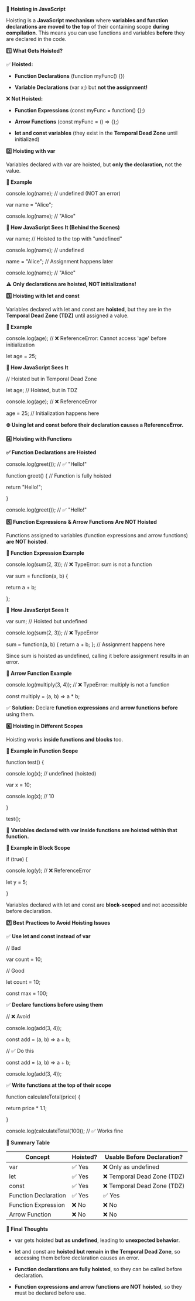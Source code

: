 **🚀 Hoisting in JavaScript**

Hoisting is a **JavaScript mechanism** where **variables and function
declarations are moved to the top** of their containing scope **during
compilation**. This means you can use functions and variables **before**
they are declared in the code.

**1️⃣ What Gets Hoisted?**

✅ **Hoisted:**

- **Function Declarations** (function myFunc() {})

- **Variable Declarations** (var x;) but **not the assignment!**

❌ **Not Hoisted:**

- **Function Expressions** (const myFunc = function() {};)

- **Arrow Functions** (const myFunc = () =\> {};)

- **let and const variables** (they exist in the **Temporal Dead Zone**
  until initialized)

**2️⃣ Hoisting with var**

Variables declared with var are hoisted, but **only the declaration**,
not the value.

**🔹 Example**

console.log(name); // undefined (NOT an error)

var name = \"Alice\";

console.log(name); // \"Alice\"

**🔹 How JavaScript Sees It (Behind the Scenes)**

var name; // Hoisted to the top with \"undefined\"

console.log(name); // undefined

name = \"Alice\"; // Assignment happens later

console.log(name); // \"Alice\"

⚠️ **Only declarations are hoisted, NOT initializations!**

**3️⃣ Hoisting with let and const**

Variables declared with let and const are **hoisted**, but they are in
the **Temporal Dead Zone (TDZ)** until assigned a value.

**🔹 Example**

console.log(age); // ❌ ReferenceError: Cannot access \'age\' before
initialization

let age = 25;

**🔹 How JavaScript Sees It**

// Hoisted but in Temporal Dead Zone

let age; // Hoisted, but in TDZ

console.log(age); // ❌ ReferenceError

age = 25; // Initialization happens here

⛔ **Using let and const before their declaration causes a
ReferenceError.**

**4️⃣ Hoisting with Functions**

**✅ Function Declarations are Hoisted**

console.log(greet()); // ✅ \"Hello!\"

function greet() { // Function is fully hoisted

return \"Hello!\";

}

console.log(greet()); // ✅ \"Hello!\"

**5️⃣ Function Expressions & Arrow Functions Are NOT Hoisted**

Functions assigned to variables (function expressions and arrow
functions) **are NOT hoisted**.

**🔹 Function Expression Example**

console.log(sum(2, 3)); // ❌ TypeError: sum is not a function

var sum = function(a, b) {

return a + b;

};

🔹 **How JavaScript Sees It**

var sum; // Hoisted but undefined

console.log(sum(2, 3)); // ❌ TypeError

sum = function(a, b) { return a + b; }; // Assignment happens here

Since sum is hoisted as undefined, calling it before assignment results
in an error.

**🔹 Arrow Function Example**

console.log(multiply(3, 4)); // ❌ TypeError: multiply is not a function

const multiply = (a, b) =\> a \* b;

✅ **Solution:** Declare **function expressions** and **arrow
functions** **before** using them.

**6️⃣ Hoisting in Different Scopes**

Hoisting works **inside functions and blocks** too.

**🔹 Example in Function Scope**

function test() {

console.log(x); // undefined (hoisted)

var x = 10;

console.log(x); // 10

}

test();

🛑 **Variables declared with var inside functions are hoisted within
that function.**

**🔹 Example in Block Scope**

if (true) {

console.log(y); // ❌ ReferenceError

let y = 5;

}

Variables declared with let and const are **block-scoped** and not
accessible before declaration.

**7️⃣ Best Practices to Avoid Hoisting Issues**

✅ **Use let and const instead of var**

// Bad

var count = 10;

// Good

let count = 10;

const max = 100;

✅ **Declare functions before using them**

// ❌ Avoid

console.log(add(3, 4));

const add = (a, b) =\> a + b;

// ✅ Do this

const add = (a, b) =\> a + b;

console.log(add(3, 4));

✅ **Write functions at the top of their scope**

function calculateTotal(price) {

return price \* 1.1;

}

console.log(calculateTotal(100)); // ✅ Works fine

**🚀 Summary Table**

| **Concept**          | **Hoisted?** | **Usable Before Declaration?** |
|----------------------|--------------|--------------------------------|
| var                  | ✅ Yes       | ❌ Only as undefined           |
| let                  | ✅ Yes       | ❌ Temporal Dead Zone (TDZ)    |
| const                | ✅ Yes       | ❌ Temporal Dead Zone (TDZ)    |
| Function Declaration | ✅ Yes       | ✅ Yes                         |
| Function Expression  | ❌ No        | ❌ No                          |
| Arrow Function       | ❌ No        | ❌ No                          |

**🔹 Final Thoughts**

- var gets hoisted **but as undefined**, leading to **unexpected
  behavior**.

- let and const are **hoisted but remain in the Temporal Dead Zone**, so
  accessing them before declaration causes an error.

- **Function declarations are fully hoisted**, so they can be called
  before declaration.

- **Function expressions and arrow functions are NOT hoisted**, so they
  must be declared before use.
